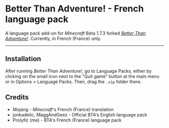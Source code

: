 # Better Than Adventure! - French language pack
A language pack add-on for *Minecraft* Beta 1.7.3 forked *[Better Than Adventure!](https://www.betterthanadventure.net/)*. Currently, in French (France) only.

---

## Installation

After running *Better Than Adventure!*, go to Language Packs, either by clicking on the small icon next to the "Quit game" button at the main menu or in Options > Language Packs. Then, drag the `.zip` folder there.

## Credits

- Mojang - *Minecraft*'s French (France) translation
- jonkadelic, MaggAndGeez - Official BTA's English language pack
- Prolyfic (me) - BTA's French (France) language pack
